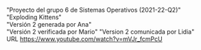 "Proyecto del grupo 6 de Sistemas Operativos (2021-22-Q2)"  
"Exploding Kittens"  
"Versión 2 generada por Ana"  
"Versión 2 verificada por Mario"
"Version 2 comunicada por Lidia"  
URL https://www.youtube.com/watch?v=mVJr_fcmPcU